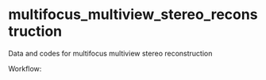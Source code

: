 # multifocus_multiview_stereo_reconstruction
Data and codes for multifocus multiview stereo reconstruction

Workflow:

